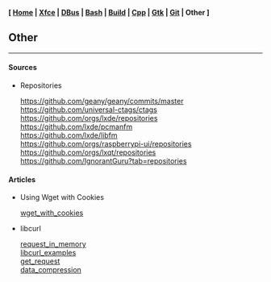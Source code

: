 **[ [Home](00-Home.html) | [Xfce](05-Xfce.html) | [DBus](10-DBus.html) | [Bash](15-Bash.html) | [Build](20-Build.html) | [Cpp](25-Cpp.html) | [Gtk](30-Gtk.html) | [Git](35-Git.html) | Other ]**

## Other

---

#### Sources

* Repositories
    
    https://github.com/geany/geany/commits/master  
    https://github.com/universal-ctags/ctags  
    https://github.com/orgs/lxde/repositories  
    https://github.com/lxde/pcmanfm  
    https://github.com/lxde/libfm  
    https://github.com/orgs/raspberrypi-ui/repositories  
    https://github.com/orgs/lxqt/repositories  
    https://github.com/IgnorantGuru?tab=repositories  



#### Articles

* Using Wget with Cookies
    
    [wget_with_cookies](https://www.apharmony.com/software-sagacity/2014/10/using-wget-with-cookies/)  

* libcurl
    
    [request_in_memory](https://everything.curl.dev/libcurl/examples/getinmem)  
    [libcurl_examples](https://curl.se/libcurl/c/example.html)  
    [get_request](https://gist.github.com/whoshuu/2dc858b8730079602044)  
    [data_compression](https://stackoverflow.com/questions/68207864/why-is-pythons-requests-10x-faster-than-cs-libcurl)  


